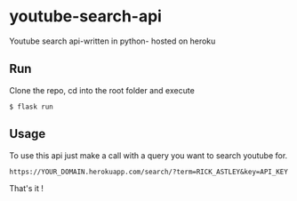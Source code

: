 # youtube-search-api
Youtube search api-written in python- hosted on heroku

## Run

Clone the repo, cd into the root folder and execute 
```shell
$ flask run
```

## Usage

To use this api just make a call with a query you want to search youtube for.

```uri
https://YOUR_DOMAIN.herokuapp.com/search/?term=RICK_ASTLEY&key=API_KEY
```
That's it !

